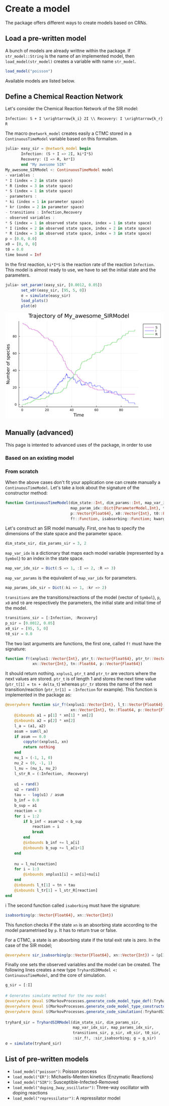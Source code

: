 
# Create a model

The package offers different ways to create models based on CRNs.

## Load a pre-written model

A bunch of models are already writtne within the package. If `str_model::String` is the name of an implemented model, then `load_model(str_model)` creates a variable with name `str_model`.

```julia
load_model("poisson")
```

Available models are listed below.

## Define a Chemical Reaction Network

Let's consider the Chemical Reaction Network of the SIR model:

``
Infection: S + I \xrightarrow{k_i} 2I \\
Recovery: I \xrightarrow{k_r} R
``

The macro `@network_model` creates easily a CTMC stored in a `ContinuousTimeModel` variable based on this formalism.

```julia
julia> easy_sir = @network_model begin
       Infection: (S + I => 2I, ki*I*S)
       Recovery: (I => R, kr*I)
       end "My awesome SIR"
My_awesome_SIRModel <: ContinuousTimeModel model
- variables :
* I (index = 2 in state space)
* R (index = 3 in state space)
* S (index = 1 in state space)
- parameters :
* ki (index = 1 in parameter space)
* kr (index = 2 in parameter space)
- transitions : Infection,Recovery
- observed variables :
* S (index = 1 in observed state space, index = 1 in state space)
* I (index = 2 in observed state space, index = 2 in state space)
* R (index = 3 in observed state space, index = 3 in state space)
p = [0.0, 0.0]
x0 = [0, 0, 0]
t0 = 0.0
time bound = Inf
```

In the first reaction, `ki*I*S` is the reaction rate of the reaction `Infection`. This model is almost ready to use, we have to set the initial state and the parameters.

```julia
julia> set_param!(easy_sir, [0.0012, 0.05])
       set_x0!(easy_sir, [95, 5, 0])
       σ = simulate(easy_sir)
       load_plots()
       plot(σ)
```

![Plot of a simulated SIR trajectory](assets/sir_trajectory.png)


## Manually (advanced)

This page is intented to advanced uses of the package, in order to use

### Based on an existing model



### From scratch

When the above cases don't fit your application one can create manually a `ContinuousTimeModel`. Let's take a look about the signature of the constructor method:

```julia
function ContinuousTimeModel(dim_state::Int, dim_params::Int, map_var_idx::Dict{VariableModel,Int}, 
                             map_param_idx::Dict{ParameterModel,Int}, transitions::Vector{<:Transition},
                             p::Vector{Float64}, x0::Vector{Int}, t0::Float64, 
                             f!::Function, isabsorbing::Function; kwargs)
```

Let's construct an SIR model manually. First, one has to specify the dimensions of the state space and the parameter space.

```julia
dim_state_sir, dim_params_sir = 3, 2
```

`map_var_idx` is a dictionary that maps each model variable (represented by a `Symbol`) to an index in the state space.

```julia
map_var_idx_sir = Dict(:S => 1, :I => 2, :R => 3)
```

`map_var_params` is the equivalent of `map_var_idx` for parameters.

```julia
map_params_idx_sir = Dict(:ki => 1, :kr => 2)
```

`transitions` are the transitions/reactions of the model (vector of `Symbol`), `p`, `x0` and `t0` are respectively the parameters, the initial state and initial time of the model.

```julia
transitions_sir = [:Infection, :Recovery]
p_sir = [0.0012, 0.05]
x0_sir = [95, 5, 0]
t0_sir = 0.0
```

The two last arguments are functions, the first one, called `f!` must have the signature:

```julia
function f!(xnplus1::Vector{Int}, ptr_t::Vector{Float64}, ptr_tr::Vector{Transition},
            xn::Vector{Int}, tn::Float64, p::Vector{Float64})
```

It should return nothing. `xnplus1`, `ptr_t` and `ptr_tr` are vectors where the next values are stored. `ptr_t` is of length 1 and stores the next time value (`ptr_t[1] = tn + delta_t`) whereas `ptr_tr` stores the name of the next transition/reaction (`ptr_tr[1] = :Infection` for example). This function is implemented in the package as:

```julia
@everywhere function sir_f!(xnplus1::Vector{Int}, l_t::Vector{Float64}, l_tr::Vector{Transition},
                             xn::Vector{Int}, tn::Float64, p::Vector{Float64})
    @inbounds a1 = p[1] * xn[1] * xn[2]
    @inbounds a2 = p[2] * xn[2]
    l_a = (a1, a2)
    asum = sum(l_a)
    if asum == 0.0
        copyto!(xnplus1, xn)
        return nothing
    end
    nu_1 = (-1, 1, 0)
    nu_2 = (0, -1, 1)
    l_nu = (nu_1, nu_2)
    l_str_R = (:Infection, :Recovery)

    u1 = rand()
    u2 = rand()
    tau = - log(u1) / asum
    b_inf = 0.0
    b_sup = a1
    reaction = 0
    for i = 1:2 
        if b_inf < asum*u2 < b_sup
            reaction = i
            break
        end
        @inbounds b_inf += l_a[i]
        @inbounds b_sup += l_a[i+1]
    end
 
    nu = l_nu[reaction]
    for i = 1:3
        @inbounds xnplus1[i] = xn[i]+nu[i]
    end
    @inbounds l_t[1] = tn + tau
    @inbounds l_tr[1] = l_str_R[reaction]
end
```
i
The second function called `isaborbing` must have the signature:

```julia
isabsorbing(p::Vector{Float64}, xn::Vector{Int})
```

This function checks if the state `xn` is an absorbing state according to the model parametrised by `p`. It has to return true or false.

For a CTMC, a state is an absorbing state if the total exit rate is zero. In the case of the SIR model;

```julia
@everywhere sir_isabsorbing(p::Vector{Float64}, xn::Vector{Int}) = (p[1]*xn[1]*xn[2] + p[2]*xn[2]) === 0.0
```

Finally one sets the observed variables and the model can be created. The following lines creates a new type `TryhardSIRModel <: ContinuousTimeModel`, and the core of simulation.

```julia
g_sir = [:I]

# Generates simulate method for the new model
@everywhere @eval $(MarkovProcesses.generate_code_model_type_def(:TryhardSIRModel))
@everywhere @eval $(MarkovProcesses.generate_code_model_type_constructor(:TryhardSIRModel))
@everywhere @eval $(MarkovProcesses.generate_code_simulation(:TryhardSIRModel, :sir_f!, :sir_isabsorbing))

tryhard_sir = TryhardSIRModel(dim_state_sir, dim_params_sir, 
                              map_var_idx_sir, map_params_idx_sir, 
                              transitions_sir, p_sir, x0_sir, t0_sir, 
                              :sir_f!, :sir_isabsorbing; g = g_sir)
σ = simulate(tryhard_sir)
```

## List of pre-written models

- `load_model("poisson")`: Poisson process
- `load_model("ER")`: Michaelis-Menten kinetics (Enzymatic Reactions)
- `load_model("SIR")`: Susceptible-Infected-Removed
- `load_model("doping_3way_oscillator")`: Three-way oscillator with doping reactions
- `load_model("repressilator")`: A repressilator model
 
